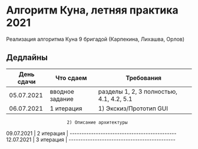 # Алгоритм Куна, летняя практика 2021
Реализация алгоритма Куна 9 бригадой (Карпекина, Лихашва, Орлов) 
## Дедлайны
День сдачи | Что сдаем | Требования  
--- | --- | ---
05.07.2021 | вводное задание |  разделы 1, 2, 3 полностью, 4.1, 4.2, 5.1
06.07.2021 | 1 итерация |  1) Экскиз/Прототип GUI
                           2) Описание архитектуры
09.07.2021 | 2 итерация |  ---------------------------------------------
12.07.2021 | 3 итерация |  ---------------------------------------------
